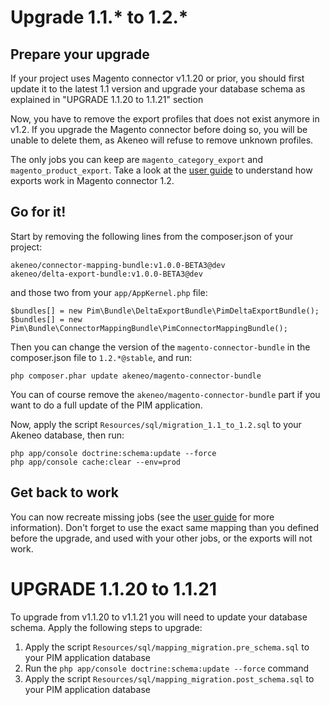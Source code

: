 # Upgrade 1.1.* to 1.2.*

## Prepare your upgrade

If your project uses Magento connector v1.1.20 or prior, you should first update it to the latest 1.1 version and upgrade your database schema as explained in "UPGRADE 1.1.20 to 1.1.21" section

Now, you have to remove the export profiles that does not exist anymore in v1.2. If you upgrade the Magento connector before doing so, you will be unable to delete them, as Akeneo will refuse to remove unknown profiles.

The only jobs you can keep are `magento_category_export` and `magento_product_export`. Take a look at the [user guide](./Resources/doc/userguide.md) to understand how exports work in Magento connector 1.2.

## Go for it!

Start by removing the following lines from the composer.json of your project:

    akeneo/connector-mapping-bundle:v1.0.0-BETA3@dev
    akeneo/delta-export-bundle:v1.0.0-BETA3@dev

and those two from your `app/AppKernel.php` file:

    $bundles[] = new Pim\Bundle\DeltaExportBundle\PimDeltaExportBundle();
    $bundles[] = new Pim\Bundle\ConnectorMappingBundle\PimConnectorMappingBundle();

Then you can change the version of the `magento-connector-bundle` in the composer.json file to `1.2.*@stable`, and run:

    php composer.phar update akeneo/magento-connector-bundle

You can of course remove the `akeneo/magento-connector-bundle` part if you want to do a full update of the PIM application.

Now, apply the script `Resources/sql/migration_1.1_to_1.2.sql` to your Akeneo database, then run:

    php app/console doctrine:schema:update --force
    php app/console cache:clear --env=prod

## Get back to work

You can now recreate missing jobs (see the [user guide](./Resources/doc/userguide.md) for more information). Don't forget to use the exact same mapping than you defined before the upgrade, and used with your other jobs, or the exports will not work.

# UPGRADE 1.1.20 to 1.1.21

To upgrade from v1.1.20 to v1.1.21 you will need to update your database schema. Apply the following steps to upgrade:

 1. Apply the script `Resources/sql/mapping_migration.pre_schema.sql` to your PIM application database
 2. Run the `php app/console doctrine:schema:update --force` command
 3. Apply the script `Resources/sql/mapping_migration.post_schema.sql` to your PIM application database
